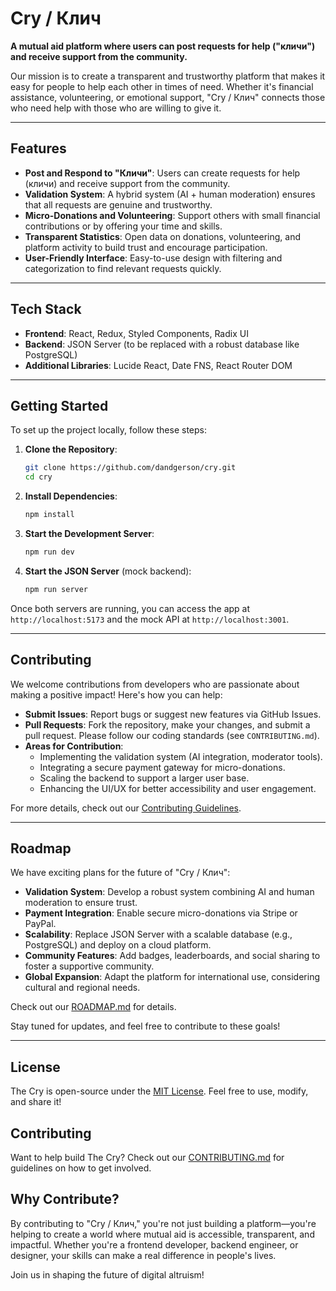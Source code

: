 # Cry / Клич

**A mutual aid platform where users can post requests for help ("кличи") and receive support from the community.**

Our mission is to create a transparent and trustworthy platform that makes it easy for people to help each other in times of need. Whether it's financial assistance, volunteering, or emotional support, "Cry / Клич" connects those who need help with those who are willing to give it.

---

## Features

- **Post and Respond to "Кличи"**: Users can create requests for help (кличи) and receive support from the community.
- **Validation System**: A hybrid system (AI + human moderation) ensures that all requests are genuine and trustworthy.
- **Micro-Donations and Volunteering**: Support others with small financial contributions or by offering your time and skills.
- **Transparent Statistics**: Open data on donations, volunteering, and platform activity to build trust and encourage participation.
- **User-Friendly Interface**: Easy-to-use design with filtering and categorization to find relevant requests quickly.

---

## Tech Stack

- **Frontend**: React, Redux, Styled Components, Radix UI
- **Backend**: JSON Server (to be replaced with a robust database like PostgreSQL)
- **Additional Libraries**: Lucide React, Date FNS, React Router DOM

---

## Getting Started

To set up the project locally, follow these steps:

1. **Clone the Repository**:

   ```bash
   git clone https://github.com/dandgerson/cry.git
   cd cry
   ```

2. **Install Dependencies**:

   ```bash
   npm install
   ```

3. **Start the Development Server**:

   ```bash
   npm run dev
   ```

4. **Start the JSON Server** (mock backend):
   ```bash
   npm run server
   ```

Once both servers are running, you can access the app at `http://localhost:5173` and the mock API at `http://localhost:3001`.

---

## Contributing

We welcome contributions from developers who are passionate about making a positive impact! Here's how you can help:

- **Submit Issues**: Report bugs or suggest new features via GitHub Issues.
- **Pull Requests**: Fork the repository, make your changes, and submit a pull request. Please follow our coding standards (see `CONTRIBUTING.md`).
- **Areas for Contribution**:
  - Implementing the validation system (AI integration, moderator tools).
  - Integrating a secure payment gateway for micro-donations.
  - Scaling the backend to support a larger user base.
  - Enhancing the UI/UX for better accessibility and user engagement.

For more details, check out our [Contributing Guidelines](CONTRIBUTING.md).

---

## Roadmap

We have exciting plans for the future of "Cry / Клич":

- **Validation System**: Develop a robust system combining AI and human moderation to ensure trust.
- **Payment Integration**: Enable secure micro-donations via Stripe or PayPal.
- **Scalability**: Replace JSON Server with a scalable database (e.g., PostgreSQL) and deploy on a cloud platform.
- **Community Features**: Add badges, leaderboards, and social sharing to foster a supportive community.
- **Global Expansion**: Adapt the platform for international use, considering cultural and regional needs.

Check out our [ROADMAP.md](ROADMAP.md) for details.

Stay tuned for updates, and feel free to contribute to these goals!

---

## License

The Cry is open-source under the [MIT License](LICENSE). Feel free to use, modify, and share it!

## Contributing

Want to help build The Cry? Check out our [CONTRIBUTING.md](CONTRIBUTING.md) for guidelines on how to get involved.

## Why Contribute?

By contributing to "Cry / Клич," you're not just building a platform—you're helping to create a world where mutual aid is accessible, transparent, and impactful. Whether you're a frontend developer, backend engineer, or designer, your skills can make a real difference in people's lives.

Join us in shaping the future of digital altruism!
